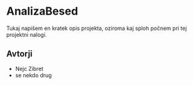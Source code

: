 # AnalizaBesed
Tukaj napišem en kratek opis projekta, oziroma kaj sploh počnem pri tej projektni nalogi.

## Avtorji
- Nejc Zibret
- se nekdo drug
